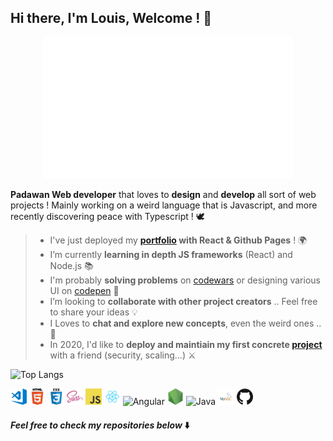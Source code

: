 ## Hi there, I'm Louis, Welcome ! 🖖

<p align='center'><img width=400 src='https://raw.githubusercontent.com/louiiuol/louiiuol/main/logo.svg'/></p>

**Padawan Web developer** that loves to **design** and **develop** all sort of web projects ! Mainly working on a weird language that is Javascript, and  more recently discovering peace with Typescript ! 🕊

> - I've just deployed my **<a target="blank" href='https://louiiuol.github.io/louiiuol/'>portfolio</a> with React & Github Pages** ! 🌍
> - I’m currently **learning in depth JS frameworks** (React) and Node.js 📚
> - I'm probably **solving problems** on <a target="blank" href='https://www.codewars.com/users/louiiuol/completed'>codewars</a> or designing various UI on <a target="blank" href="https://codepen.io/louiiuol">codepen</a> 🎨
> - I’m looking to **collaborate with other project creators** .. Feel free to share your ideas 💡
> - I Loves to **chat and explore new concepts**, even the weird ones .. 🤔
> - In 2020, I'd like to **deploy and maintiain my first concrete <a target="blank" href='https://github.com/louiiuol/ride-community'>project</a>** with a friend (security, scaling...) ⚔️

![Top Langs](https://github-readme-stats.vercel.app/api/top-langs/?username=louiiuol&layout=compact&theme=nord)

<p>
  <img alt="Visual Studio Code" width="26px" src="https://raw.githubusercontent.com/github/explore/80688e429a7d4ef2fca1e82350fe8e3517d3494d/topics/visual-studio-code/visual-studio-code.png" />
  <img alt="HTML5" width="26px" src="https://raw.githubusercontent.com/github/explore/80688e429a7d4ef2fca1e82350fe8e3517d3494d/topics/html/html.png" />
  <img alt="CSS3" width="26px" src="https://raw.githubusercontent.com/github/explore/80688e429a7d4ef2fca1e82350fe8e3517d3494d/topics/css/css.png" />
  <img alt="Sass" width="26px" src="https://raw.githubusercontent.com/github/explore/80688e429a7d4ef2fca1e82350fe8e3517d3494d/topics/sass/sass.png" />
  <img alt="JavaScript" width="26px" src="https://raw.githubusercontent.com/github/explore/80688e429a7d4ef2fca1e82350fe8e3517d3494d/topics/javascript/javascript.png" />
  <img alt="React" width="26px" src="https://raw.githubusercontent.com/github/explore/80688e429a7d4ef2fca1e82350fe8e3517d3494d/topics/react/react.png" />
  <img alt="Angular" width="26px" src="https://upload.wikimedia.org/wikipedia/commons/thumb/c/cf/Angular_full_color_logo.svg/200px-Angular_full_color_logo.svg.png" />
  <img alt="Node.js" width="26px" src="https://raw.githubusercontent.com/github/explore/80688e429a7d4ef2fca1e82350fe8e3517d3494d/topics/nodejs/nodejs.png" />
  <img alt="Java" width="26px" src="https://codingexplained.com/wp-content/uploads/2017/06/java.png" />
  <img alt="MySQL" width="26px" src="https://raw.githubusercontent.com/github/explore/80688e429a7d4ef2fca1e82350fe8e3517d3494d/topics/mysql/mysql.png" />
  <img alt="GitHub" width="26px" src="https://raw.githubusercontent.com/github/explore/78df643247d429f6cc873026c0622819ad797942/topics/github/github.png" />
</p>

#### *Feel free to check my repositories below* ⬇️
